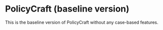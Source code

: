 # PolicyCraft (baseline version)

This is the baseline version of PolicyCraft without any case-based features.